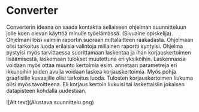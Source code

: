 # Converter
Converterin ideana on saada kontaktia sellaiseen ohjelman suunnitteluun jolle koen olevan käyttöä minulle työelämässä. (Sivuaine opiskelija). Ohjelmani loisi valmiin raportin suoraan mittalaitteen raakadasta. Ohjelmaan olisi tarkoitus luoda erilaisia valintoja millainen raportti syntyisi. Ohjelma pystyisi myös tarvittaessa suorittamaan laskentaa ja ihan korjauskertoimen lisäämisestä, laskemaan  tulokset muutettuna eri yksiköihin. Laskennassa voidaan myös ottaa muunto kertoimia esim. annetaan parametreja eri ikkunoihin joiden avulla voidaan laskea korjauskertoimia. Myös pohja graafisille kuvaajille olisi tarkoitus luoda. Tulosten korjauskertoimen liukuma olisi myös tavoitteena. Eli korjaus kertoin liukuisi tai laskettaisiin jokaisen datapisteen kohdalla uudestaan.


![Alt text](Alustava suunnittelu.png)
